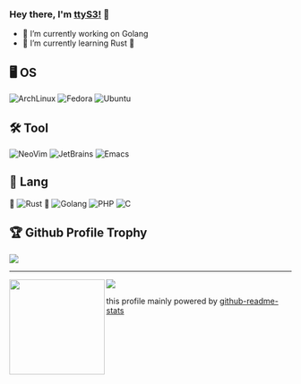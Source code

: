 ### Hey there, I'm [ttyS3!](https://ttys3.dev) 👋

<!--
**ttys3/ttys3** is a ✨ _special_ ✨ repository because its `README.md` (this file) appears on your GitHub profile.

Here are some ideas to get you started:

- 🔭 I’m currently working on ...
- 🌱 I’m currently learning ...
- 👯 I’m looking to collaborate on ...
- 🤔 I’m looking for help with ...
- 💬 Ask me about ...
- 📫 How to reach me: ...
- 😄 Pronouns: ...
- ⚡ Fun fact: ...
-->

- 🔭 I’m currently working on Golang
- 🌱 I’m currently learning Rust 🦀


## 🖥️ OS
![ArchLinux](https://img.shields.io/badge/-ArchLinux-black?style=flat-square&logo=linux)
![Fedora](https://img.shields.io/badge/-Fedora-black?style=flat-square&logo=fedora)
![Ubuntu](https://img.shields.io/badge/-Ubuntu-black?style=flat-square&logo=ubuntu)

## 🛠️ Tool
![NeoVim](https://img.shields.io/badge/-NeoVim-black?style=flat-square&logo=neovim)
![JetBrains](https://img.shields.io/badge/-JetBrains-black?style=flat-square&logo=jetbrains)
![Emacs](https://img.shields.io/badge/-Emacs-black?style=flat-square&logo=emacs)

## 🧲 Lang
🦀 ![Rust](https://img.shields.io/badge/-Rust-black?style=flat-square&logo=rust)
 ![Golang](https://img.shields.io/badge/-Golang-black?style=flat-square&logo=go)
 ![PHP](https://img.shields.io/badge/-PHP-black?style=flat-square&logo=php)
  ![C](https://img.shields.io/badge/-C-black?style=flat-square&logo=c)

<h2>🏆 Github Profile Trophy</h2>
<img src="https://github-profile-trophy.vercel.app/?username=ttys3&column=8&theme=nord"/>

---

<div>
  <img height="170" align="left" src="https://github-readme-stats.vercel.app/api?username=ttys3&count_private=true&include_all_commits=true&theme=nord" />
  <img src="https://github-readme-stats.vercel.app/api/top-langs/?username=ttys3&layout=compact&langs_count=8&theme=nord" />
</div>


this profile mainly powered by [github-readme-stats](https://github.com/anuraghazra/github-readme-stats)
